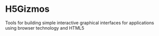 # H5Gizmos
Tools for building simple interactive graphical interfaces for applications using browser technology and HTML5
